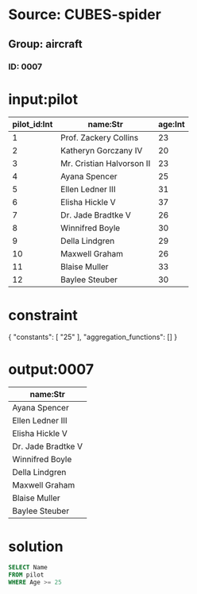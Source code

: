 # Source: CUBES-spider
## Group: aircraft
### ID: 0007

# input:pilot

| pilot_id:Int | name:Str | age:Int |
|---|---|---|
| 1 | Prof. Zackery Collins | 23 |
| 2 | Katheryn Gorczany IV | 20 |
| 3 | Mr. Cristian Halvorson II | 23 |
| 4 | Ayana Spencer | 25 |
| 5 | Ellen Ledner III | 31 |
| 6 | Elisha Hickle V | 37 |
| 7 | Dr. Jade Bradtke V | 26 |
| 8 | Winnifred Boyle | 30 |
| 9 | Della Lindgren | 29 |
| 10 | Maxwell Graham | 26 |
| 11 | Blaise Muller | 33 |
| 12 | Baylee Steuber | 30 |

# constraint

{
  "constants": [
    "25"
  ],
  "aggregation_functions": []
}

# output:0007

| name:Str |
|---|
| Ayana Spencer |
| Ellen Ledner III |
| Elisha Hickle V |
| Dr. Jade Bradtke V |
| Winnifred Boyle |
| Della Lindgren |
| Maxwell Graham |
| Blaise Muller |
| Baylee Steuber |

# solution

```sql
SELECT Name
FROM pilot
WHERE Age >= 25
```
